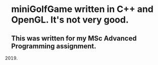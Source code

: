 # miniGolfGame written in C++ and OpenGL. It's not very good.

## This was written for my MSc Advanced Programming assignment.

2019.
 
